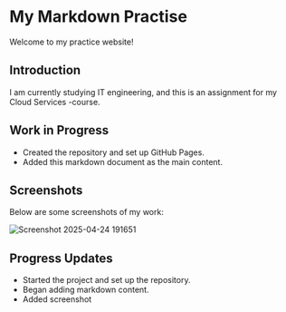 # My Markdown Practise

Welcome to my practice website! 

## Introduction

I am currently studying IT engineering, and this is an assignment for my Cloud Services -course.

## Work in Progress

- Created the repository and set up GitHub Pages.
- Added this markdown document as the main content.

## Screenshots

Below are some screenshots of my work:

![Screenshot 2025-04-24 191651](https://github.com/user-attachments/assets/cfeb14a1-748c-48b2-94d5-5192966992ac)



## Progress Updates

- Started the project and set up the repository.
- Began adding markdown content.
- Added screenshot
